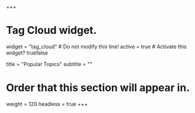 +++
# Tag Cloud widget.
widget = "tag_cloud"  # Do not modify this line!
active = true  # Activate this widget? truefalse

title = "Popular Topics"
subtitle = ""

# Order that this section will appear in.
weight = 120
headless = true
+++

